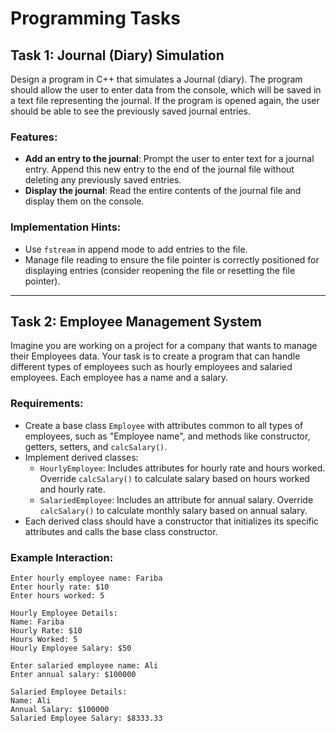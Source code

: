# Programming Tasks

## Task 1: Journal (Diary) Simulation

Design a program in C++ that simulates a Journal (diary). The program should allow the user to enter data from the console, which will be saved in a text file representing the journal. If the program is opened again, the user should be able to see the previously saved journal entries.

### Features:
- **Add an entry to the journal**: Prompt the user to enter text for a journal entry. Append this new entry to the end of the journal file without deleting any previously saved entries.
- **Display the journal**: Read the entire contents of the journal file and display them on the console.

### Implementation Hints:
- Use `fstream` in append mode to add entries to the file.
- Manage file reading to ensure the file pointer is correctly positioned for displaying entries (consider reopening the file or resetting the file pointer).

---

## Task 2: Employee Management System

Imagine you are working on a project for a company that wants to manage their Employees data. Your task is to create a program that can handle different types of employees such as hourly employees and salaried employees. Each employee has a name and a salary.

### Requirements:
- Create a base class `Employee` with attributes common to all types of employees, such as "Employee name", and methods like constructor, getters, setters, and `calcSalary()`.
- Implement derived classes:
  - `HourlyEmployee`: Includes attributes for hourly rate and hours worked. Override `calcSalary()` to calculate salary based on hours worked and hourly rate.
  - `SalariedEmployee`: Includes an attribute for annual salary. Override `calcSalary()` to calculate monthly salary based on annual salary.
- Each derived class should have a constructor that initializes its specific attributes and calls the base class constructor.

### Example Interaction:
```plaintext
Enter hourly employee name: Fariba
Enter hourly rate: $10
Enter hours worked: 5

Hourly Employee Details:
Name: Fariba
Hourly Rate: $10
Hours Worked: 5
Hourly Employee Salary: $50

Enter salaried employee name: Ali
Enter annual salary: $100000

Salaried Employee Details:
Name: Ali
Annual Salary: $100000
Salaried Employee Salary: $8333.33
